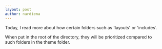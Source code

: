 ```yaml
---
layout: post
author: nardiena
---
```


Today, I read more about how certain folders such as 'layouts' or 'includes'.

When put in the root of the directory, they will be prioritized compared to such folders in the theme folder.
